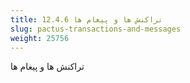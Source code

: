 ```yaml
---
title: 12.4.6 تراکنش ها و پیغام ها
slug: pactus-transactions-and-messages
weight: 25756
---
```

تراکنش ها و پیغام ها